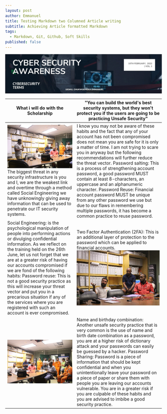 ```yaml
---
layout: post
author: Emmanuel
title: Testing Markdown two Columned Article writing
subtitle: Achieving Article formatted Markdown
tags:
  - Markdown, Git, Github, Soft Skills
published: false
---
```

![Cyber Security Awareness](../img/article-volume-1.jpg "Cyber Security Weekly Article")
<div>
  <table class="styled-table">
    <thead>
      <tr>
        <th>What i will do with the Scholarship</th>
        <th>"You can build the world's best security systems, but they won't protect you if the users are going to be practicing Unsafe Security"</th>
      </tr>
    </thead>
    <tbody>
    <tr>
        <td> 
          <img src="../img/emk3.jpeg" alt="Okume Charly conference" title="Cyber awareness training" />
        The biggest threat in any security infrastructure is you and I, we are the weakest link and overtime through a method called Social Engineering we have unknowingly giving away information that can be used to penetrate our IT security systems.
        </td>
        <td>
          I know you may not be aware of these habits and the fact that any of your account has not been compromised does not mean you are safe for it is only a matter of time.
          I am not trying to scare you in anyway but the following recommendations will further reduce the threat vector.
          Password salting: This is a process of strengthening account password, a good password MUST contain at least 8-characters, an uppercase and an alphanumeric character.
          Password Reuse: Financial account password MUST be unique from any other password we use but due to our flaws in remembering multiple passwords, it has become a common practice to reuse password.
        </td>
      </tr>
      <tr>
        <td>
          Social Engineering: is the psychological manipulation of people into performing actions or divulging confidential information.
          As we reflect on the training held on the 26th June, let us not forget that we are at a greater risk of having our accounts compromised if we are fond of the following habits:
          Password reuse: This is not a good security practice as this will increase your threat vector and put you in a precarious situation if any of the services where you are registered with such an account is ever compromised.
      </td>
        <td>
          Two Factor Authentication (2FA): This is an additional layer of protection to the password which can be applied to financial accounts.
          <img src="../img/emk14.jpeg" alt="Okume charly" title="First training session" />
        </td>
      </tr>
      <tr>
        <td> 
          <img src="../img/emk4.jpeg" alt="Okume charly" title="Cyber Awareness training" />
        </td>
        <td>
          Name and birthday combination: Another unsafe security practice that is very common is the use of name and birth date combination as a password, you are at a higher risk of dictionary attack and your passwords can easily be guessed by a hacker.
          Password Sharing: Password is a piece of information that should be kept confidential and when you unintentionally leave your password on a piece of paper or share them with people you are leaving our accounts vulnerable.
          You are in a greater risk if you are culpable of these habits and you are advised to imbibe a good security practice.
        </td>
      </tr>
    </tbody>
  </table>
</div>



  


  



